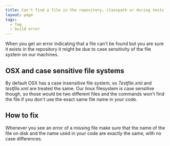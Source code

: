 ```yaml
---
title: Can't find a file in the repository, classpath or during tests
layout: page
tags:
  - faq
  - build error
---
```

When you get an error indicating that a file can't be found but you are sure
it exists in the repository it might be due to case sensitivity of
the file system on our machines.

## OSX and case sensitive file systems
By default OSX has a case insensitive file system, so *Testfile.xml* and *testfile.xml*
are treated the same. Our linux filesystem is case sensitive though, so those
would be two different files and the commands won't find the file if you don't
use the exact same file name in your code.


## How to fix
Whenever you see an error of a missing file make sure that the name of the file
on disk and the name used in your code are exactly the same, with no case
differences.
